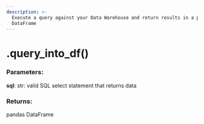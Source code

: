```yaml
---
description: >-
  Execute a query against your Data Warehouse and return results in a pandas
  DataFrame
---
```


# .query\_into\_df()

### Parameters:

**sql**: str: valid SQL select statement that returns data

### Returns:&#x20;

pandas DataFrame
